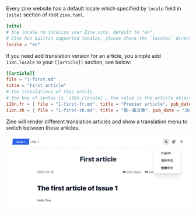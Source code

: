 Every zine website has a default locale which specified by `locale` field in `[site]` section of root `zine.toml`.

```toml
[site]
# the locale to localize your Zine site. default to "en".
# Zine has builtin supported locales, please check the `locales` directory of zine's repo.
locale = "en"
```

If you need add translation version for an article, you simple add `i18n.locale` to your `[[article]]` section, see below:

```toml
[[article]]
file = "1-first.md"
title = "First article"
# the translations of this artcle.
# the key of syntax is `i18n.[locale]`, the value is the article object.
i18n.fr = { file = "1-first-fr.md", title = "Premier article", pub_date = "2022-11-27" }
i18n.zh = { file = "1-first-zh.md", title = "第一篇文章", pub_date = "2022-11-27" }
```

Zine will render different translation articles and show a translation menu to switch between those articles.

![](/static/translation.png)